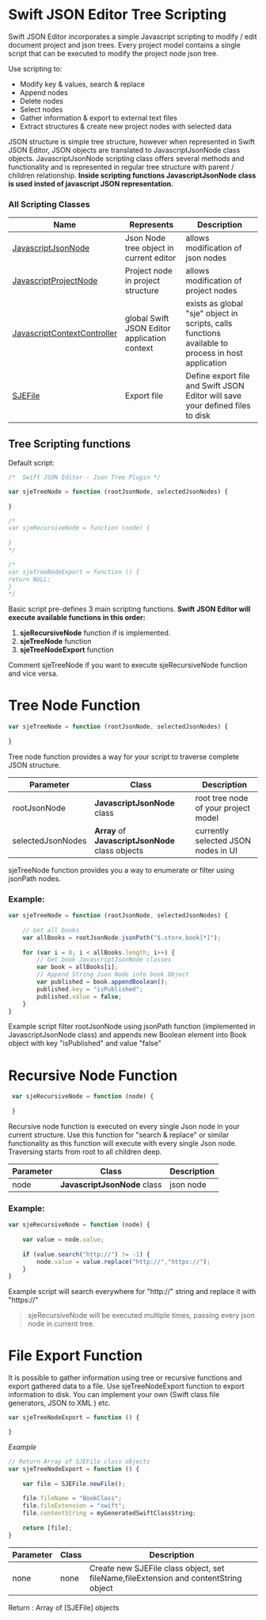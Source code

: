 
# Swift JSON Editor Tree Scripting

Swift JSON Editor incorporates a simple Javascript scripting to modify / edit document project and json trees. Every project model contains a single script that can be executed to modify the project node json tree.

Use scripting to:

- Modify key & values, search & replace
- Append nodes
- Delete nodes
- Select nodes
- Gather information & export to external text files
- Extract structures & create new project nodes with selected data

JSON structure is simple tree structure, however when represented in Swift JSON Editor, JSON objects are translated to JavascriptJsonNode class objects. JavascriptJsonNode scripting class offers several methods and functionality and is represented in regular tree structure with parent / children relationship. **Inside scripting functions JavascriptJsonNode class is used insted of javascript JSON representation.**

### All Scripting Classes

| Name | Represents | Description |
|----|----|----|
| [JavascriptJsonNode](SwiftJSONEditor-JavascriptJsonNode.md) | Json Node tree object in current editor | allows modification of json nodes |
| [JavascriptProjectNode](SwiftJSONEditor-JavascriptProjectNode.md) | Project node in project structure | allows modification of project nodes |
| [JavascriptContextController](SwiftJSONEditor-JavascriptContextController.md) | global Swift JSON Editor application context | exists as global "sje" object in scripts, calls functions available to process in host application |
| [SJEFile](SwiftJSONEditor-SJEFile.md) | Export file | Define export file and Swift JSON Editor will save your defined files to disk |


## Tree Scripting functions

Default script:

```javascript
/*  Swift JSON Editor - Json Tree Plugin */

var sjeTreeNode = function (rootJsonNode, selectedJsonNodes) {
    
}

/*
var sjeRecursiveNode = function (node) {
 
}
*/

/*
var sjeTreeNodeExport = function () {
return NULL;
}
*/

```

Basic script pre-defines 3 main scripting functions. **Swift JSON Editor will execute available functions in this order:**

1. **sjeRecursiveNode** function if is implemented.
2. **sjeTreeNode** function 
3. **sjeTreeNodeExport** function

Comment sjeTreeNode if you want to execute sjeRecursiveNode function and vice versa. 



# Tree Node Function

```javascript
var sjeTreeNode = function (rootJsonNode, selectedJsonNodes) {
    
}
```

Tree node function provides a way for your script to traverse complete JSON structure. 

| Parameter | Class | Description |
|---|----|----|
| rootJsonNode | **JavascriptJsonNode** class | root tree node of your project model |
| selectedJsonNodes | **Array** of **JavascriptJsonNode** class objects  | currently selected JSON nodes in UI |

sjeTreeNode function provides you a way to enumerate or filter using jsonPath nodes. 

### Example:

```javascript
var sjeTreeNode = function (rootJsonNode, selectedJsonNodes) {
   
  	// Get all books
  	var allBooks = rootJsonNode.jsonPath("$.store.book[*]");
  
    for (var i = 0; i < allBooks.length; i++) {
  		// Get book JavascriptJsonNode classes
  		var book = allBooks[i];
  		// Append String Json Node into book Object
      	var published = book.appendBoolean();
      	published.key = "isPublished";
      	published.value = false;
	}
}
```

Example script filter rootJsonNode using jsonPath function (implemented in JavascriptJsonNode class) and appends new Boolean element into Book object with key "isPublished" and value "false"



# Recursive Node Function

```javascript
 var sjeRecursiveNode = function (node) {
 
 }
```

Recursive node function is executed on every single Json node in your current structure. Use this function for "search & replace" or similar functionality as this function will execute with every single Json node. Traversing starts from root to all children deep.

| Parameter | Class | Description |
|---|----|----|
| node | **JavascriptJsonNode** class | json node  |


### Example:

```javascript
var sjeRecursiveNode = function (node) {
 
   	var value = node.value;
  
   	if (value.search("http://") != -1) {
   		node.value = value.replace("http://","https://");
	}
}
```

Example script will search everywhere for "http://" string and replace it with "https://"

> sjeRecursiveNode will be executed multiple times, passing every json node in current tree.



# File Export Function

It is possible to gather information using tree or recursive functions and export gathered data to a file. Use sjeTreeNodeExport function to export information to disk. You can implement your own (Swift class file generators, JSON to XML ) etc.

```javascript
var sjeTreeNodeExport = function () {

}
```

*Example*
```javascript
// Return Array of SJEFile class objects
var sjeTreeNodeExport = function () {
	
	var file = SJEFile.newFile();
	
   	file.fileName = "BookClass";
   	file.fileExtension = "swift";
   	file.contentString = myGeneratedSwiftClassString;
   	
  	return [file];
}
```

| Parameter | Class | Description |
|---|----|----|
| none | none | Create new SJEFile class object, set fileName,fileExtension and contentString object |
Return : Array of [SJEFile] objects


